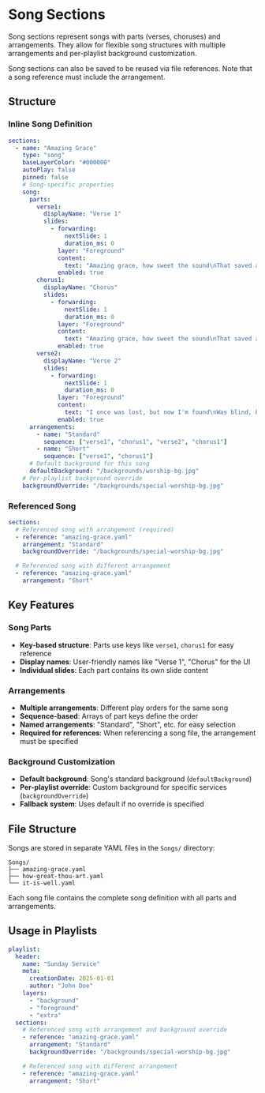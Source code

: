 # Song Sections

Song sections represent songs with parts (verses, choruses) and arrangements. They allow for flexible song structures with multiple arrangements and per-playlist background customization.

Song sections can also be saved to be reused via file references. Note that a song reference must include the arrangement.

## Structure

### Inline Song Definition

```yaml
sections:
  - name: "Amazing Grace"
    type: "song"
    baseLayerColor: "#000000"
    autoPlay: false
    pinned: false
    # Song-specific properties
    song:
      parts:
        verse1:
          displayName: "Verse 1"
          slides:
            - forwarding:
                nextSlide: 1
                duration_ms: 0
              layer: "Foreground"
              content:
                text: "Amazing grace, how sweet the sound\nThat saved a wretch like me"
              enabled: true
        chorus1:
          displayName: "Chorus"
          slides:
            - forwarding:
                nextSlide: 1
                duration_ms: 0
              layer: "Foreground"
              content:
                text: "Amazing grace, how sweet the sound\nThat saved a wretch like me"
              enabled: true
        verse2:
          displayName: "Verse 2"
          slides:
            - forwarding:
                nextSlide: 1
                duration_ms: 0
              layer: "Foreground"
              content:
                text: "I once was lost, but now I'm found\nWas blind, but now I see"
              enabled: true
      arrangements:
        - name: "Standard"
          sequence: ["verse1", "chorus1", "verse2", "chorus1"]
        - name: "Short"
          sequence: ["verse1", "chorus1"]
      # Default background for this song
      defaultBackground: "/backgrounds/worship-bg.jpg"
    # Per-playlist background override
    backgroundOverride: "/backgrounds/special-worship-bg.jpg"
```

### Referenced Song

```yaml
sections:
  # Referenced song with arrangement (required)
  - reference: "amazing-grace.yaml"
    arrangement: "Standard"
    backgroundOverride: "/backgrounds/special-worship-bg.jpg"

  # Referenced song with different arrangement
  - reference: "amazing-grace.yaml"
    arrangement: "Short"
```

## Key Features

### Song Parts

- **Key-based structure**: Parts use keys like `verse1`, `chorus1` for easy reference
- **Display names**: User-friendly names like "Verse 1", "Chorus" for the UI
- **Individual slides**: Each part contains its own slide content

### Arrangements

- **Multiple arrangements**: Different play orders for the same song
- **Sequence-based**: Arrays of part keys define the order
- **Named arrangements**: "Standard", "Short", etc. for easy selection
- **Required for references**: When referencing a song file, the arrangement must be specified

### Background Customization

- **Default background**: Song's standard background (`defaultBackground`)
- **Per-playlist override**: Custom background for specific services (`backgroundOverride`)
- **Fallback system**: Uses default if no override is specified

## File Structure

Songs are stored in separate YAML files in the `Songs/` directory:

```
Songs/
├── amazing-grace.yaml
├── how-great-thou-art.yaml
└── it-is-well.yaml
```

Each song file contains the complete song definition with all parts and arrangements.

## Usage in Playlists

```yaml
playlist:
  header:
    name: "Sunday Service"
    meta:
      creationDate: 2025-01-01
      author: "John Doe"
    layers:
      - "background"
      - "foreground"
      - "extra"
  sections:
    # Referenced song with arrangement and background override
    - reference: "amazing-grace.yaml"
      arrangement: "Standard"
      backgroundOverride: "/backgrounds/special-worship-bg.jpg"

    # Referenced song with different arrangement
    - reference: "amazing-grace.yaml"
      arrangement: "Short"
```

